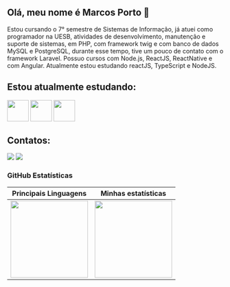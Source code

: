 ## Olá, meu nome é Marcos Porto 👋

Estou cursando o 7° semestre de Sistemas de Informação, já atuei como programador na UESB, atividades de desenvolvimento, manutenção e suporte de sistemas, em PHP, com framework twig e com banco de dados MySQL e PostgreSQL, durante esse tempo, tive um pouco de contato com o framework Laravel. Possuo cursos com Node.js, ReactJS, ReactNative e com Angular. Atualmente estou estudando reactJS, TypeScript e NodeJS.

## Estou atualmente estudando:

<img src="https://cdn.jsdelivr.net/gh/devicons/devicon/icons/react/react-original-wordmark.svg" width="50" height="50"/> <img src="https://cdn.jsdelivr.net/gh/devicons/devicon/icons/nodejs/nodejs-original-wordmark.svg"  width="50" height="50"/> <img  src="https://cdn.jsdelivr.net/gh/devicons/devicon/icons/typescript/typescript-original.svg" width="50" height="50"/>

## Contatos:

<div>

<a href="https://instagram.com/marqu1nhosp" target="_blank"><img src="https://img.shields.io/badge/-Instagram-%23E4405F?style=for-the-badge&logo=instagram&logoColor=white" target="_blank"></a> <a href="https://www.linkedin.com/in/marcos-porto-7135521b7/" target="_blank"> <img src="https://img.shields.io/badge/-LinkedIn-%230077B5?style=for-the-badge&logo=linkedin&logoColor=white" target="_blank"></a>   
</div>

  
  <h3>GitHub Estatísticas</h3>

Principais Linguagens   |    Minhas estatísticas 
:-------------------------:|:-------------------------:
<img height="180em" src="https://github-readme-stats.vercel.app/api/top-langs/?username=marqu1nhosp&layout=compact&langs_count=7&theme=dracula"/> | <img height="180em" src="https://github-readme-stats.vercel.app/api?username=marqu1nhosp&show_icons=true&theme=dracula&include_all_commits=true&count_private=true"/>
